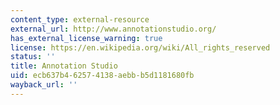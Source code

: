 ```yaml
---
content_type: external-resource
external_url: http://www.annotationstudio.org/
has_external_license_warning: true
license: https://en.wikipedia.org/wiki/All_rights_reserved
status: ''
title: Annotation Studio
uid: ecb637b4-6257-4138-aebb-b5d1181680fb
wayback_url: ''
---
```


